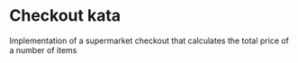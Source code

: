 # Checkout kata

Implementation of a supermarket checkout that calculates the total price of a number of items